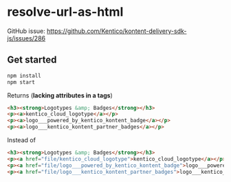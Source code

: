 # resolve-url-as-html

GitHub issue: https://github.com/Kentico/kontent-delivery-sdk-js/issues/286

## Get started

```sh
npm install
npm start
```

Returns (**lacking attributes in a tags**)

```html
<h3><strong>Logotypes &amp; Badges</strong></h3>
<p><a>kentico_cloud_logotype</a></p>
<p><a>logo___powered_by_kentico_kontent_badge</a></p>
<p><a>logo___kentico_kontent_partner_badges</a></p>
```

Instead of

```html
<h3><strong>Logotypes &amp; Badges</strong></h3>
<p><a href="file/kentico_cloud_logotype">kentico_cloud_logotype</a></p>
<p><a href="file/logo___powered_by_kentico_kontent_badge">logo___powered_by_kentico_kontent_badge</a></p>
<p><a href="file/logo___kentico_kontent_partner_badges">logo___kentico_kontent_partner_badges</a></p>
```
